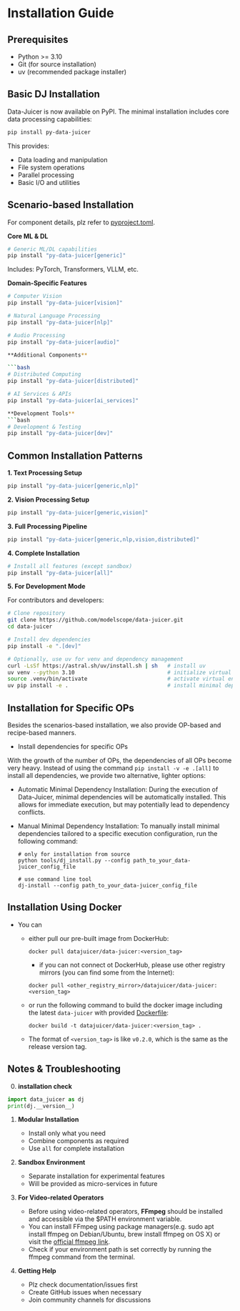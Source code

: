 # Installation Guide

## Prerequisites

- Python >= 3.10
- Git (for source installation)
- uv (recommended package installer)

## Basic DJ Installation

Data-Juicer is now available on PyPI. The minimal installation includes core data processing capabilities:

```bash
pip install py-data-juicer
```

This provides:
- Data loading and manipulation
- File system operations
- Parallel processing
- Basic I/O and utilities


## Scenario-based Installation
For component details, plz refer to [pyproject.toml](../../pyproject.toml).

**Core ML & DL**
```bash
# Generic ML/DL capabilities
pip install "py-data-juicer[generic]"
```
Includes: PyTorch, Transformers, VLLM, etc.

**Domain-Specific Features**

```bash
# Computer Vision
pip install "py-data-juicer[vision]"

# Natural Language Processing
pip install "py-data-juicer[nlp]"

# Audio Processing
pip install "py-data-juicer[audio]"

**Additional Components**

```bash
# Distributed Computing
pip install "py-data-juicer[distributed]"

# AI Services & APIs
pip install "py-data-juicer[ai_services]"

**Development Tools**
```bash
# Development & Testing
pip install "py-data-juicer[dev]"
```

## Common Installation Patterns

**1. Text Processing Setup**
```bash
pip install "py-data-juicer[generic,nlp]"
```

**2. Vision Processing Setup**
```bash
pip install "py-data-juicer[generic,vision]"
```

**3. Full Processing Pipeline**
```bash
pip install "py-data-juicer[generic,nlp,vision,distributed]"
```


**4. Complete Installation**
```bash
# Install all features (except sandbox)
pip install "py-data-juicer[all]"
```


**5. For Development Mode**

For contributors and developers:

```bash
# Clone repository
git clone https://github.com/modelscope/data-juicer.git
cd data-juicer

# Install dev dependencies
pip install -e ".[dev]"

# Optionally, use uv for venv and dependency management
curl -LsSf https://astral.sh/uv/install.sh | sh   # install uv
uv venv --python 3.10                             # initialize virtual env with python 3.10
source .venv/bin/activate                         # activate virtual env
uv pip install -e .                               # install minimal dependencies

```


## Installation for Specific OPs
Besides the scenarios-based installation, we also provide OP-based and recipe-based manners.

- Install dependencies for specific OPs

With the growth of the number of OPs, the dependencies of all OPs become very heavy. Instead of using the command `pip install -v -e .[all]` to install all dependencies,
we provide two alternative, lighter options:

  - Automatic Minimal Dependency Installation: During the execution of Data-Juicer, minimal dependencies will be automatically installed. This allows for immediate execution, but may potentially lead to dependency conflicts.

  - Manual Minimal Dependency Installation: To manually install minimal dependencies tailored to a specific execution configuration, run the following command:
    ```shell
    # only for installation from source
    python tools/dj_install.py --config path_to_your_data-juicer_config_file

    # use command line tool
    dj-install --config path_to_your_data-juicer_config_file
    ```

## Installation Using Docker

- You can
  - either pull our pre-built image from DockerHub:
    ```shell
    docker pull datajuicer/data-juicer:<version_tag>
    ```
  
    - if you can not connect ot DockerHub, please use other registry mirrors (you can find some from the Internet):
    ```shell
    docker pull <other_registry_mirror>/datajuicer/data-juicer:<version_tag>
    ```

  - or run the following command to build the docker image including the
    latest `data-juicer` with provided [Dockerfile](../../Dockerfile):

    ```shell
    docker build -t datajuicer/data-juicer:<version_tag> .
    ```

  - The format of `<version_tag>` is like `v0.2.0`, which is the same as the release version tag.

## Notes & Troubleshooting

0. **installation check**
   
```python
import data_juicer as dj
print(dj.__version__)
```

1. **Modular Installation**
   - Install only what you need
   - Combine components as required
   - Use `all` for complete installation

2. **Sandbox Environment**
   - Separate installation for experimental features
   - Will be provided as micro-services in future

3. **For Video-related Operators**
   - Before using video-related operators, **FFmpeg** should be installed and accessible via the $PATH environment variable.
   - You can install FFmpeg using package managers(e.g. sudo apt install ffmpeg on Debian/Ubuntu, brew install ffmpeg on OS X) or visit the [official ffmpeg link](https://ffmpeg.org/download.html).
   - Check if your environment path is set correctly by running the ffmpeg command from the terminal.

4. **Getting Help**  
   - Plz check documentation/issues first
   - Create GitHub issues when necessary
   - Join community channels for discussions